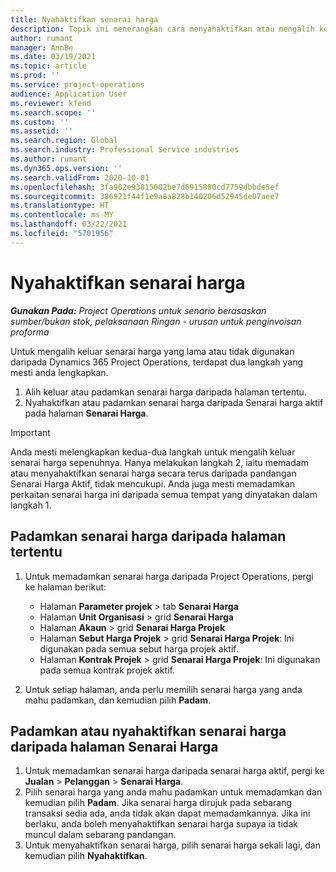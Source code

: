 ```yaml
---
title: Nyahaktifkan senarai harga
description: Topik ini menerangkan cara menyahaktifkan atau mengalih keluar senarai harga yang tidak digunakan atau lama.
author: rumant
manager: AnnBe
ms.date: 03/19/2021
ms.topic: article
ms.prod: ''
ms.service: project-operations
audience: Application User
ms.reviewer: kfend
ms.search.scope: ''
ms.custom: ''
ms.assetid: ''
ms.search.region: Global
ms.search.industry: Professional Service industries
ms.author: rumant
ms.dyn365.ops.version: ''
ms.search.validFrom: 2020-10-01
ms.openlocfilehash: 3fa902e93815002be7d6915880cd7759dbbde5ef
ms.sourcegitcommit: 386921f44f1e9a8a828b140206d52945de07aee7
ms.translationtype: HT
ms.contentlocale: ms-MY
ms.lasthandoff: 03/22/2021
ms.locfileid: "5701956"
---
```

# <a name="deactivate-price-lists"></a>Nyahaktifkan senarai harga 

_**Gunakan Pada:** Project Operations untuk senario berasaskan sumber/bukan stok, pelaksanaan Ringan - urusan untuk penginvoisan proforma_

Untuk mengalih keluar senarai harga yang lama atau tidak digunakan daripada Dynamics 365 Project Operations, terdapat dua langkah yang mesti anda lengkapkan. 

1. Alih keluar atau padamkan senarai harga daripada halaman tertentu.
2. Nyahaktifkan atau padamkan senarai harga daripada Senarai harga aktif pada halaman **Senarai Harga**.

>[!IMPORTANT]
> Anda mesti melengkapkan kedua-dua langkah untuk mengalih keluar senarai harga sepenuhnya. Hanya melakukan langkah 2, iaitu memadam atau menyahaktifkan senarai harga secara terus daripada pandangan Senarai Harga Aktif, tidak mencukupi. Anda juga mesti memadamkan perkaitan senarai harga ini daripada semua tempat yang dinyatakan dalam langkah 1.

## <a name="delete-the-price-list-from-specific-pages"></a>Padamkan senarai harga daripada halaman tertentu
1. Untuk memadamkan senarai harga daripada Project Operations, pergi ke halaman berikut:  

      - Halaman **Parameter projek** > tab **Senarai Harga**
      - Halaman **Unit Organisasi** > grid **Senarai Harga**
      - Halaman **Akaun** > grid **Senarai Harga Projek**
      - Halaman **Sebut Harga Projek** > grid **Senarai Harga Projek**: Ini digunakan pada semua sebut harga projek aktif.
      - Halaman **Kontrak Projek** > grid **Senarai Harga Projek**: Ini digunakan pada semua kontrak projek aktif.

 2. Untuk setiap halaman, anda perlu memilih senarai harga yang anda mahu padamkan, dan kemudian pilih **Padam**. 
 
## <a name="delete-or-deactivate-the-price-list-from-the-price-lists-page"></a>Padamkan atau nyahaktifkan senarai harga daripada halaman Senarai Harga
 
1. Untuk memadamkan senarai harga daripada senarai harga aktif, pergi ke **Jualan** > **Pelanggan** > **Senarai Harga**. 
2. Pilih senarai harga yang anda mahu padamkan untuk memadamkan dan kemudian pilih **Padam**. Jika senarai harga dirujuk pada sebarang transaksi sedia ada, anda tidak akan dapat memadamkannya. Jika ini berlaku, anda boleh menyahaktifkan senarai harga supaya ia tidak muncul dalam sebarang pandangan. 
3. Untuk menyahaktifkan senarai harga, pilih senarai harga sekali lagi, dan kemudian pilih **Nyahaktifkan**.   
